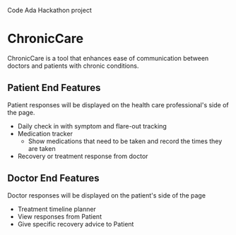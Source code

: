 Code Ada Hackathon project
# ChronicCare
ChronicCare is a tool that enhances ease of communication between doctors and patients with chronic conditions. 

## Patient End Features 
Patient responses will be displayed on the health care professional's side of the page.
- Daily check in with symptom and flare-out tracking
- Medication tracker
	- Show medications that need to be taken and record the times they are taken
- Recovery or treatment response from doctor

## Doctor End Features 
Doctor responses will be displayed on the patient's side of the page
- Treatment timeline planner
- View responses from Patient
- Give specific recovery advice to Patient
